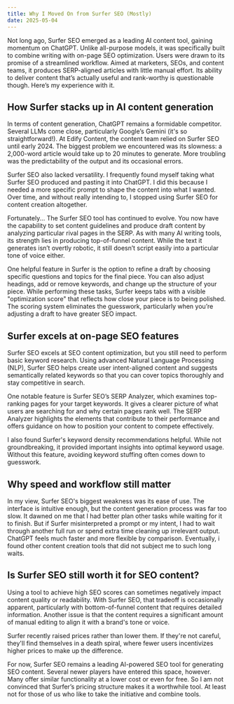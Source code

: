 ```yaml
---
title: Why I Moved On from Surfer SEO (Mostly)
date: 2025-05-04
---
```

Not long ago, Surfer SEO emerged as a leading AI content tool, gaining momentum on ChatGPT. Unlike all-purpose models, it was specifically built to combine writing with on-page SEO optimization. Users were drawn to its promise of a streamlined workflow. Aimed at marketers, SEOs, and content teams, it produces SERP-aligned articles with little manual effort. Its ability to deliver content that’s actually useful and rank-worthy is questionable though. Here’s my experience with it.

## How Surfer stacks up in AI content generation

In terms of content generation, ChatGPT remains a formidable competitor. Several LLMs come close, particularly Google’s Gemini (it's so straightforward!). At Edify Content, the content team relied on Surfer SEO until early 2024. The biggest problem we encountered was its slowness: a 2,000-word article would take up to 20 minutes to generate. More troubling was the predictability of the output and its occasional errors.

Surfer SEO also lacked versatility. I frequently found myself taking what Surfer SEO produced and pasting it into ChatGPT. I did this because I needed a more specific prompt to shape the content into what I wanted. Over time, and without really intending to, I stopped using Surfer SEO for content creation altogether.

Fortunately...
The Surfer SEO tool has continued to evolve. You now have the capability to set content guidelines and produce draft content by analyzing particular rival pages in the SERP. As with many AI writing tools, its strength lies in producing top-of-funnel content. While the text it generates isn’t overtly robotic, it still doesn’t script easily into a particular tone of voice either.

One helpful feature in Surfer is the option to refine a draft by choosing specific questions and topics for the final piece. You can also adjust headings, add or remove keywords, and change up the structure of your piece. While performing these tasks, Surfer keeps tabs with a visible "optimization score" that reflects how close your piece is to being polished. The scoring system eliminates the guesswork, particularly when you’re adjusting a draft to have greater SEO impact.

## Surfer excels at on-page SEO features

Surfer SEO excels at SEO content optimization, but you still need to perform basic keyword research. Using advanced Natural Language Processing (NLP), Surfer SEO helps create user intent-aligned content and suggests semantically related keywords so that you can cover topics thoroughly and stay competitive in search.

One notable feature is Surfer SEO’s SERP Analyzer, which examines top-ranking pages for your target keywords. It gives a clearer picture of what users are searching for and why certain pages rank well. The SERP Analyzer highlights the elements that contribute to their performance and offers guidance on how to position your content to compete effectively.

I also found Surfer's keyword density recommendations helpful. While not groundbreaking, it provided important insights into optimal keyword usage. Without this feature, avoiding keyword stuffing often comes down to guesswork.

## Why speed and workflow still matter

In my view, Surfer SEO's biggest weakness was its ease of use. The interface is intuitive enough, but the content generation process was far too slow. It dawned on me that I had better plan other tasks while waiting for it to finish. But if Surfer misinterpreted a prompt or my intent, I had to wait through another full run or spend extra time cleaning up irrelevant output. ChatGPT feels much faster and more flexible by comparison. Eventually, i found other content creation tools that did not subject me to such long waits.

## Is Surfer SEO still worth it for SEO content?

​​Using a tool to achieve high SEO scores can sometimes negatively impact content quality or readability. With Surfer SEO, that tradeoff is occasionally apparent, particularly with bottom-of-funnel content that requires detailed information. Another issue is that the content requires a significant amount of manual editing to align it with a brand's tone or voice.

Surfer recently raised prices rather than lower them. If they're not careful, they'll find themselves in a death spiral, where fewer users incentivizes higher prices to make up the difference.

For now, Surfer SEO remains a leading AI-powered SEO tool for generating SEO content. Several newer players have entered this space, however. Many offer similar functionality at a lower cost or even for free. So I am not convinced that Surfer’s pricing structure makes it a worthwhile tool. At least not for those of us who like to take the initiative and combine tools.




